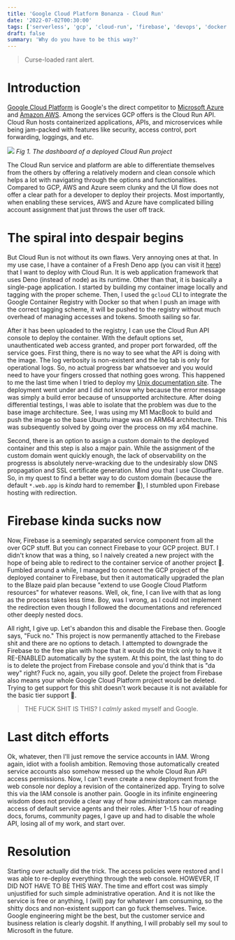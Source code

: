```yaml
---
title: 'Google Cloud Platform Bonanza - Cloud Run'
date: '2022-07-02T00:30:00'
tags: ['serverless', 'gcp', 'cloud-run', 'firebase', 'devops', 'docker', 'container', 'networking']
draft: false
summary: 'Why do you have to be this way?'
---
```


> Curse-loaded rant alert.

# Introduction

[Google Cloud Platform](https://cloud.google.com) is Google's the direct competitor to [Microsoft Azure](azure.com) and [Amazon AWS](https://aws.amazon.com). Among the services GCP offers is the Cloud Run API. Cloud Run hosts containerized applications, APIs, and microservices while being jam-packed with features like security, access control, port forwarding, loggings, and etc.

<img src="/static/images/devops-gcp-cloudrun.png"></img>
_Fig 1. The dashboard of a deployed Cloud Run project_

The Cloud Run service and platform are able to differentiate themselves from the others by offering a relatively modern and clean console which helps a lot with navigating through the options and functionalities. Compared to GCP, AWS and Azure seem clunky and the UI flow does not offer a clear path for a developer to deploy their projects. Most importantly, when enabling these services, AWS and Azure have complicated billing account assignment that just throws the user off track.

# The spiral into despair begins

But Cloud Run is not without its own flaws. Very annoying ones at that. In my use case, I have a container of a Fresh Deno app (you can visit it [here](https://fresh.hoanganh.dev)) that I want to deploy with Cloud Run. It is web application framework that uses Deno (instead of node) as its runtime. Other than that, it is basically a single-page application. I started by building my container image locally and tagging with the proper scheme. Then, I used the `gcloud` CLI to integrate the Google Container Registry with Docker so that when I push an image with the correct tagging scheme, it will be pushed to the registry without much overhead of managing accesses and tokens. Smooth sailing so far.

After it has been uploaded to the registry, I can use the Cloud Run API console to deploy the container. With the default options set, unauthenticated web access granted, and proper port forwarded, off the service goes. First thing, there is no way to see what the API is doing with the image. The log verbosity is non-existent and the log tab is only for operational logs. So, no actual progress bar whatsoever and you would need to have your fingers crossed that nothing goes wrong. This happened to me the last time when I tried to deploy my [Unix documentation site](https://unix.hoanganh.dev). The deployment went under and I did not know why because the error message was simply a build error because of unsupported architecture. After doing differential testings, I was able to isolate that the problem was due to the base image architecture. See, I was using my M1 MacBook to build and push the image so the base Ubuntu image was on ARM64 architecture. This was subsequently solved by going over the process on my x64 machine.

Second, there is an option to assign a custom domain to the deployed container and this step is also a major pain. While the assignment of the custom domain went quickly enough, the lack of observability on the progresss is absolutely nerve-wracking due to the undesirably slow DNS propagation and SSL certificate generation. Mind you that I use Cloudflare. So, in my quest to find a better way to do custom domain (because the default `*.web.app` is _kinda_ hard to remember 🤡), I stumbled upon Firebase hosting with redirection.

# Firebase kinda sucks now

Now, Firebase is a seemingly separated service component from all the over GCP stuff. But you can connect Firebase to your GCP project. BUT. I didn't know that was a thing, so I naively created a new project with the hope of being able to redirect to the container service of another project 🤡. Fumbled around a while, I managed to connect the GCP project of the deployed container to Firebase, but then it automatically upgraded the plan to the Blaze paid plan because "extend to use Google Cloud Platform resources" for whatever reasons. Well, ok, fine, I can live with that as long as the process takes less time. Boy, was I wrong, as I could not implement the redirection even though I followed the documentations and referenced other deeply nested docs.

All right, I give up. Let's abandon this and disable the Firebase then. Google says, "Fuck no." This project is now permanently attached to the Firebase shit and there are no options to detach. I attempted to downgrade the Firebase to the free plan with hope that it would do the trick only to have it RE-ENABLED automatically by the system. At this point, the last thing to do is to delete the project from Firebase console and you'd think that is "da wey" right? Fuck no, again, you silly goof. Delete the project from Firebase also means your whole Google Cloud Platform project would be deleted. Trying to get support for this shit doesn't work because it is not available for the basic tier support 🤡.

> THE FUCK SHIT IS THIS?
> I _calmly_ asked myself and Google.

# Last ditch efforts

Ok, whatever, then I'll just remove the service accounts in IAM. Wrong again, idiot with a foolish ambition. Removing those automatically created service accounts also somehow messed up the whole Cloud Run API access permissions. Now, I can't even create a new deployment from the web console nor deploy a revision of the containerized app. Trying to solve this via the IAM console is another pain. Google in its infinite engineering wisdom does not provide a clear way of how administrators can manage access of default service agents and their roles. After 1-1.5 hour of reading docs, forums, community pages, I gave up and had to disable the whole API, losing all of my work, and start over.

# Resolution

Starting over actually did the trick. The access policies were restored and I was able to re-deploy everything through the web console. HOWEVER, IT DID NOT HAVE TO BE THIS WAY. The time and effort cost was simply unjustified for such simple administrative operation. And it is not like the service is free or anything, I (will) pay for whatever I am consuming, so the shitty docs and non-existent support can go fuck themselves. Twice. Google engineering might be the best, but the customer service and business relation is clearly dogshit. If anything, I will probably sell my soul to Microsoft in the future.
